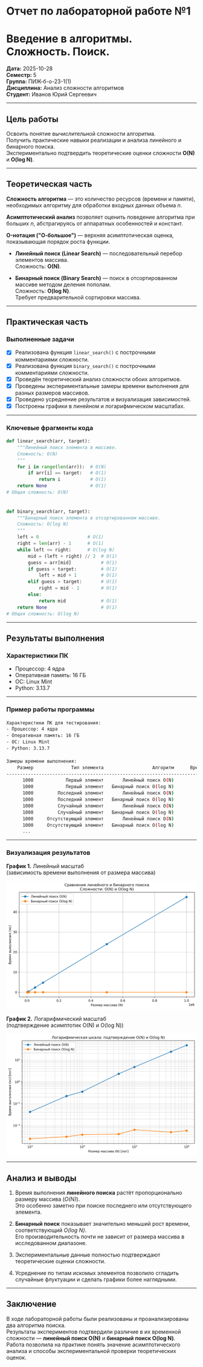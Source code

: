 # Отчет по лабораторной работе №1  
# Введение в алгоритмы. Сложность. Поиск.

**Дата:** 2025-10-28  
**Семестр:** 5  
**Группа:** ПИЖ-б-о-23-1(1)  
**Дисциплина:** Анализ сложности алгоритмов  
**Студент:** Иванов Юрий Сергеевич

---

## Цель работы

Освоить понятие вычислительной сложности алгоритма.  
Получить практические навыки реализации и анализа линейного и бинарного поиска.  
Экспериментально подтвердить теоретические оценки сложности **O(N)** и **O(log N)**.

---

## Теоретическая часть

**Сложность алгоритма** — это количество ресурсов (времени и памяти), необходимых алгоритму для обработки входных данных объема *n*.  

**Асимптотический анализ** позволяет оценить поведение алгоритма при больших *n*, абстрагируясь от аппаратных особенностей и констант.  

**O-нотация ("О-большое")** — верхняя асимптотическая оценка, показывающая порядок роста функции.  

- **Линейный поиск (Linear Search)** — последовательный перебор элементов массива.  
  Сложность: **O(N)**.  

- **Бинарный поиск (Binary Search)** — поиск в отсортированном массиве методом деления пополам.  
  Сложность: **O(log N)**.  
  Требует предварительной сортировки массива.

---

## Практическая часть

### Выполненные задачи
- [x] Реализована функция `linear_search()` с построчными комментариями сложности.  
- [x] Реализована функция `binary_search()` с построчными комментариями сложности.  
- [x] Проведён теоретический анализ сложности обоих алгоритмов.  
- [x] Проведены экспериментальные замеры времени выполнения для разных размеров массивов.  
- [x] Проведено усреднение результатов и визуализация зависимостей.  
- [x] Построены графики в линейном и логарифмическом масштабах.  

---

### Ключевые фрагменты кода
```python
def linear_search(arr, target):
    """Линейный поиск элемента в массиве.
    Сложность: O(N)
    """
    for i in range(len(arr)):  # O(N)
        if arr[i] == target:   # O(1)
            return i           # O(1)
    return None                # O(1)
# Общая сложность: O(N)


def binary_search(arr, target):
    """Бинарный поиск элемента в отсортированном массиве.
    Сложность: O(log N)
    """
    left = 0                  # O(1)
    right = len(arr) - 1      # O(1)
    while left <= right:      # O(log N)
        mid = (left + right) // 2  # O(1)
        guess = arr[mid]           # O(1)
        if guess < target:         # O(1)
            left = mid + 1         # O(1)
        elif guess > target:       # O(1)
            right = mid - 1        # O(1)
        else:
            return mid             # O(1)
    return None                    # O(1)
# Общая сложность: O(log N)
```

---

## Результаты выполнения

### Характеристики ПК
- Процессор: 4 ядра  
- Оперативная память: 16 ГБ  
- ОС: Linux Mint  
- Python: 3.13.7  

---

### Пример работы программы
```bash
Характеристики ПК для тестирования:
- Процессор: 4 ядра
- Оперативная память: 16 ГБ
- ОС: Linux Mint
- Python: 3.13.7

Замеры времени выполнения:
    Размер              Тип элемента                  Алгоритм      Время (мс)
--------------------------------------------------------------------------------
      1000            Первый элемент       Линейный поиск O(N)          0.0016
      1000            Первый элемент   Бинарный поиск O(log N)          0.0047
      1000         Последний элемент       Линейный поиск O(N)          0.1384
      1000         Последний элемент   Бинарный поиск O(log N)          0.0079
      1000         Случайный элемент       Линейный поиск O(N)          0.0739
      1000         Случайный элемент   Бинарный поиск O(log N)          0.0046
      1000     Отсутствующий элемент       Линейный поиск O(N)          0.1307
      1000     Отсутствующий элемент   Бинарный поиск O(log N)          0.0051
      ...
```

---

### Визуализация результатов

**График 1.** Линейный масштаб  
(зависимость времени выполнения от размера массива)

![Линейный масштаб](search_time_linear_scale.png)

**График 2.** Логарифмический масштаб  
(подтверждение асимптотик O(N) и O(log N))

![Логарифмическая шкала](search_time_log_scale.png)

---

## Анализ и выводы

1. Время выполнения **линейного поиска** растёт пропорционально размеру массива (*O(N)*).  
   Это особенно заметно при поиске последнего или отсутствующего элемента.  

2. **Бинарный поиск** показывает значительно меньший рост времени, соответствующий *O(log N)*.  
   Его производительность почти не зависит от размера массива в исследованном диапазоне.  

3. Экспериментальные данные полностью подтверждают теоретические оценки сложности.  

4. Усреднение по типам искомых элементов позволило сгладить случайные флуктуации и сделать графики более наглядными.  

---

## Заключение

В ходе лабораторной работы были реализованы и проанализированы два алгоритма поиска.  
Результаты экспериментов подтвердили различие в их временной сложности — **линейный поиск O(N)** и **бинарный поиск O(log N)**.  
Работа позволила на практике понять значение асимптотического анализа и способы экспериментальной проверки теоретических оценок.
